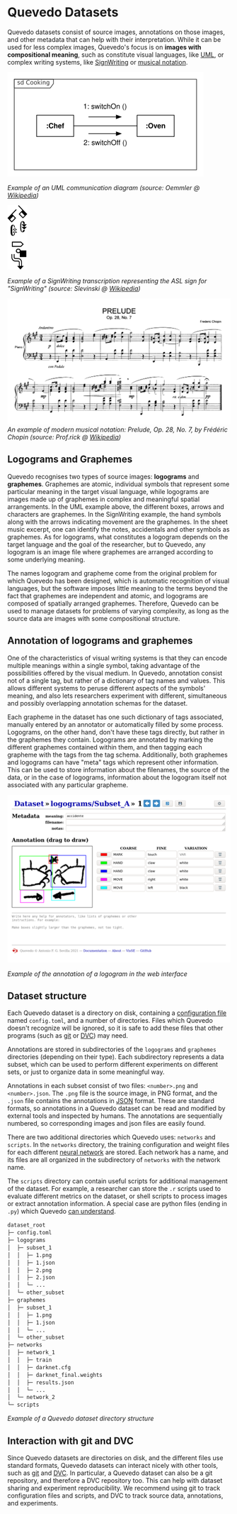 # Quevedo Datasets

Quevedo datasets consist of source images, annotations on those images, and
other metadata that can help with their interpretation. While it can be used for
less complex images, Quevedo's focus is on **images with compositional
meaning**, such as constitute visual languages, like [UML], or complex 
writing systems, like [SignWriting] or [musical notation].

![UML communication diagram](img/UML_Communication_diagram.png)

*Example of an UML communication diagram (source: Oemmler @
[Wikipedia](https://commons.wikimedia.org/wiki/File:UML_Communication_diagram.svg))*

![SignWriting](img/SignWriting_example.png)

*Example of a SignWriting transcription representing the ASL sign for "SignWriting"
(source: Slevinski @
[Wikipedia](https://commons.wikimedia.org/wiki/File:SignWriting-render.svg))*

![Musical notation](img/musical_notation.png)
*An example of modern musical notation: Prelude, Op. 28, No. 7, by Frédéric Chopin
(source: Prof.rick @ [Wikipedia](https://commons.wikimedia.org/wiki/File:Chopin_Prelude_7.png))*

## Logograms and Graphemes

Quevedo recognises two types of source images: **logograms** and **graphemes**.
Graphemes are atomic, individual symbols that represent some particular meaning
in the target visual language, while logograms are images made up of graphemes
in complex and meaningful spatial arrangements. In the UML example above, the
different boxes, arrows and characters are graphemes. In the SignWriting
example, the hand symbols along with the arrows indicating movement are the
graphemes. In the sheet music excerpt, one can identify the notes, accidentals
and other symbols as graphemes. As for logograms, what constitutes a logogram depends on the
target language and the goal of the researcher, but to Quevedo, any logogram is an
image file where graphemes are arranged according to some underlying meaning.

The names logogram and grapheme come from the original problem for which Quevedo
has been designed, which is automatic recognition of visual languages, but the
software imposes little meaning to the terms beyond the fact that graphemes are
independent and atomic, and logograms are composed of spatially arranged
graphemes. Therefore, Quevedo can be used to manage datasets for problems of
varying complexity, as long as the source data are images with some
compositional structure.

## Annotation of logograms and graphemes

One of the characteristics of visual writing systems is that they can encode
multiple meanings within a single symbol, taking advantage of the possibilities
offered by the visual medium. In Quevedo, annotation consist not of a single
tag, but rather of a dictionary of tag names and values. This allows different
systems to peruse different aspects of the symbols' meaning, and also lets
researchers experiment with different, simultaneous and possibly overlapping
annotation schemas for the dataset.

Each grapheme in the dataset has one such dictionary of tags associated, manually
entered by an annotator or automatically filled by some process. Logograms, on
the other hand, don't have these tags directly, but rather in the graphemes they
contain. Logograms are annotated by marking the different graphemes contained
within them, and then tagging each grapheme with the tags from the tag schema.
Additionally, both graphemes and logograms can have "meta" tags which represent
other information. This can be used to store information about the filenames,
the source of the data, or in the case of logograms, information about the
logogram itself not associated with any particular grapheme.

![Logogram annotation](img/web_logogram_anno.png)

*Example of the annotation of a logogram in the web interface*

## Dataset structure

Each Quevedo dataset is a directory on disk, containing a [configuration
file](config.md) named `config.toml`, and a number of directories. Files which
Quevedo doesn't recognize will be ignored, so it is safe to add these files that
other programs (such as [git] or [DVC]) may need.

Annotations are stored in subdirectories of the `logograms` and `graphemes`
directories (depending on their type). Each subdirectory represents a data
subset, which can be used to perform different experiments on different sets, or
just to organize data in some meaningful way.

Annotations in each subset consist of two files: `<number>.png` and
`<number>.json`. The `.png` file is the source image, in PNG format, and the
`.json` file contains the annotations in [JSON] format. These are standard
formats, so annotations in a Quevedo dataset can be read and modified by
external tools and inspected by humans. The annotations are sequentially
numbered, so corresponding images and json files are easily found.

There are two additional directories which Quevedo uses: `networks` and
`scripts`. In the `networks` directory, the training configuration and weight
files for each different [neural network](nets.md#network-configuration) are
stored. Each network has a name, and its files are all organized in the
subdirectory of `networks` with the network name.

The `scripts` directory can contain useful scripts for additional management of
the dataset. For example, a researcher can store the `.r` scripts used to
evaluate different metrics on the dataset, or shell scripts to process images or
extract annotation information. A special case are python files (ending in
`.py`) which Quevedo [can understand](dev.md#user-scripts).

```txt
dataset_root
├─ config.toml
├─ logograms
│  ├─ subset_1
│  │  ├─ 1.png
│  │  ├─ 1.json
│  │  ├─ 2.png
│  │  ├─ 2.json
│  │  └─ ...
│  └─ other_subset
├─ graphemes
│  ├─ subset_1
│  │  ├─ 1.png
│  │  ├─ 1.json
│  │  └─ ...
│  └─ other_subset
├─ networks
│  ├─ network_1
│  │  ├─ train
│  │  ├─ darknet.cfg
│  │  ├─ darknet_final.weights
│  │  ├─ results.json
│  │  └─ ...
│  └─ network_2
└─ scripts
```

*Example of a Quevedo dataset directory structure*

## Interaction with git and DVC

Since Quevedo datasets are directories on disk, and the different files use
standard formats, Quevedo datasets can interact nicely with other tools, such as
[git] and [DVC]. In particular, a Quevedo dataset can also be a git repository, and
therefore a DVC repository too. This can help with dataset sharing and
experiment reproducibility. We recommend using git to track configuration files
and scripts, and DVC to track source data, annotations, and experiments.


[UML]: https://www.uml.org/
[SignWriting]: https://www.signwriting.org/
[musical notation]: https://en.wikipedia.org/wiki/Musical_notation
[JSON]: https://www.json.org/json-en.html 
[git]: https://git-scm.com/
[DVC]: https://dvc.org/
